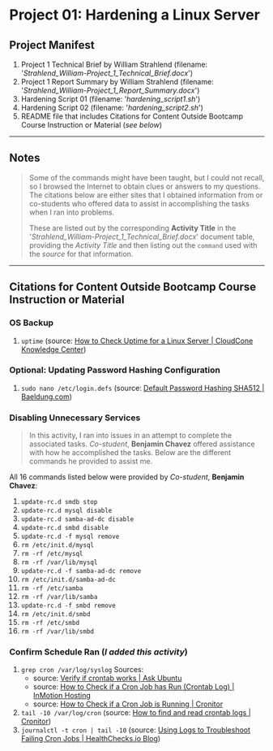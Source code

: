 # Project 01: Hardening a Linux Server

## Project Manifest

1. Project 1 Technical Brief by William Strahlend (filename: '_Strahlend_William-Project_1_Technical_Brief.docx_')
2. Project 1 Report Summary by William Strahlend (filename: '_Strahlend_William-Project_1_Report_Summary.docx_')
3. Hardening Script 01 (filename: '_hardening_script1.sh_')
4. Hardening Script 02 (filename: '_hardening_script2.sh_')
5. README file that includes Citations for Content Outside Bootcamp Course Instruction or Material (_see below_)

---

## Notes
> Some of the commands might have been taught, but I could not recall, so I browsed the Internet to obtain clues or answers to my questions. The citations below are either sites that I obtained information from or co-students who offered data to assist in accomplishing the tasks when I ran into problems.
> 
> These are listed out by the corresponding __Activity Title__ in the '_Strahlend_William-Project_1_Technical_Brief.docx_' document table, providing the _Activity Title_ and then listing out the `command` used with the _source_ for that information.

---

## Citations for Content Outside Bootcamp Course Instruction or Material

### OS Backup

1. `uptime` (source: [How to Check Uptime for a Linux Server | CloudCone Knowledge Center](https://cloudcone.com/docs/article/how-to-check-uptime-for-a-linux-server/))

### Optional: Updating Password Hashing Configuration

1. `sudo nano /etc/login.defs` (source: [Default Password Hashing SHA512 | Baeldung.com](https://www.baeldung.com/linux/default-password-hashing-sha512))

### Disabling Unnecessary Services

> In this activity, I ran into issues in an attempt to complete the associated tasks. _Co-student_, __Benjamin Chavez__ offered assistance with how he accomplished the tasks. Below are the different commands he provided to assist me.

All 16 commands listed below were provided by _Co-student_, __Benjamin Chavez__:

1. `update-rc.d smdb stop`
2. `update-rc.d mysql disable`
3. `update-rc.d samba-ad-dc disable`
4. `update-rc.d smbd disable`
5. `update-rc.d -f mysql remove`
6. `rm /etc/init.d/mysql`
7. `rm -rf /etc/mysql`
8. `rm -rf /var/lib/mysql`
9. `update-rc.d -f samba-ad-dc remove`
10. `rm /etc/init.d/samba-ad-dc`
11. `rm -rf /etc/samba`
12. `rm -rf /var/lib/samba`
13. `update-rc.d -f smbd remove`
14. `rm /etc/init.d/smbd`
15. `rm -rf /etc/smbd`
16. `rm -rf /var/lib/smbd`

### Confirm Schedule Ran (_I added this activity_)

1. `grep cron /var/log/syslog` Sources:
    - source: [Verify if crontab works | Ask Ubuntu](https://askubuntu.com/questions/85558/verify-if-crontab-works)
    - source: [How to Check if a Cron Job has Run (Crontab Log) | InMotion Hosting](https://www.inmotionhosting.com/support/edu/cpanel/did-cron-job-run/)
    - source: [How to Check if a Cron Job is Running | Cronitor](https://cronitor.io/guides/check-if-cron-job-is-running)
2. `tail -10 /var/log/cron` (source: [How to find and read crontab logs | Cronitor](https://cronitor.io/guides/where-are-cron-logs-stored))
3. `journalctl -t cron | tail -10` (source: [Using Logs to Troubleshoot Failing Cron Jobs | HealthChecks.io Blog](https://blog.healthchecks.io/2023/01/using-logs-to-troubleshoot-failing-cron-jobs/))